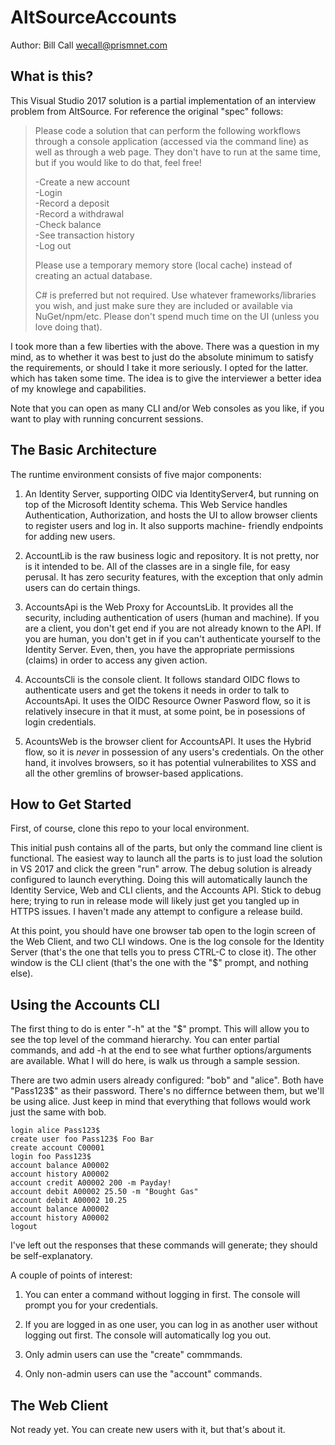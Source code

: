 # AltSourceAccounts

Author: Bill Call wecall@prismnet.com

## What is this?

This Visual Studio 2017 solution is a partial implementation of an interview problem from AltSource. 
For reference the original "spec" follows:

>Please code a solution that can perform the following workflows through a console application (accessed via the command line) as well as through a web page. They don't have to run at the same time, but if you would like to do that, feel free!
>  
>-Create a new account  
>-Login  
>-Record a deposit  
>-Record a withdrawal  
>-Check balance  
>-See transaction history  
>-Log out  
>  
>Please use a temporary memory store (local cache) instead of creating an actual database.  
>  
>C# is preferred but not required. Use whatever frameworks/libraries you wish, and just make sure they are included or available via NuGet/npm/etc. Please don't spend much time on the UI (unless you love doing that).

I took more than a few liberties with the above.  There was a question in my mind, as to whether it was best to just do the absolute
minimum to satisfy the requirements, or should I take it more seriously. I opted for the latter. which has taken some time.  The idea
is to give the interviewer a better idea of my knowlege and capabilities.

Note that you can open as many CLI and/or Web consoles as you like, if you want to play with running concurrent sessions.

## The Basic Architecture

The runtime environment consists of five major components:

1) An Identity Server, supporting OIDC via IdentityServer4, but running on top of the Microsoft Identity schema.  This Web Service
handles Authentication, Authorization, and hosts the UI to allow browser clients to register users and log in. It also supports machine-
friendly endpoints for adding new users.

2) AccountLib is the raw business logic and repository. It is not pretty, nor is it intended to be. All of the classes are
in a single file, for easy perusal. It has zero security features, with the exception that only admin users can do certain things.

3) AccountsApi is the Web Proxy for AccountsLib. It provides all the security, including authentication of users (human and machine).
If you are a client, you don't get end if you are not already known to the API. If you are human, you don't get in if you can't
authenticate yourself to the Identity Server. Even, then, you have the appropriate permissions (claims) in order to access any
given action.

4) AccountsCli is the console client. It follows standard OIDC flows to authenticate users and get the tokens it needs in order
to talk to AccountsApi. It uses the OIDC Resource Owner Pasword flow, so it is relatively insecure in that it must, at some point,
be in posessions of login credentials.

5) AcountsWeb is the browser client for AccountsAPI. It uses the Hybrid flow, so it is *never* in possession of any users's
credentials.  On the other hand, it involves browsers, so it has potential vulnerabilites to XSS and all the other gremlins
of browser-based applications.

## How to Get Started

First, of course, clone this repo to your local environment.

This initial push contains all of the parts, but only the command line client is functional.  The easiest way to launch all the parts is
to just load the solution in VS 2017 and click the green "run" arrow.  The debug solution is already configured to launch everything.
Doing this will automatically launch the Identity Service, Web and CLI clients, and the Accounts API.  Stick to debug here; trying to
run in release mode will likely just get you tangled up in HTTPS issues. I haven't made any attempt to configure a release build.

At this point, you should have one browser tab open to the login screen of the Web Client, and two CLI windows.  One is the log
console for the Identity Server (that's the one that tells you to press CTRL-C to close it).  The other window is the CLI client
(that's the one with the "$" prompt, and nothing else).

## Using the Accounts CLI

The first thing to do is enter "-h" at the "$" prompt. This will allow you to see the top level of the command hierarchy. You can
enter partial commands, and add -h at the end to see what further options/arguments are available.  What I will do here, is walk
us through a sample session.

There are two admin users already configured: "bob" and "alice".  Both have "Pass123$" as their password. There's no differnce 
between them, but we'll be using alice. Just keep in mind that everything that follows would work just the same with bob.

    login alice Pass123$  
    create user foo Pass123$ Foo Bar  
    create account C00001  
    login foo Pass123$  
    account balance A00002  
    account history A00002  
    account credit A00002 200 -m Payday!  
    account debit A00002 25.50 -m "Bought Gas"  
    account debit A00002 10.25
    account balance A00002
    account history A00002
    logout

I've left out the responses that these commands will generate; they should be self-explanatory.

A couple of points of interest:

1) You can enter a command without logging in first. The console will prompt you for your credentials.

2) If you are logged in as one user, you can log in as another user without logging out first.  The console will automatically log you out.

3) Only admin users can use the "create" commmands.
4) Only non-admin users can use the "account" commands.

## The Web Client

Not ready yet.  You can create new users with it, but that's about it.

